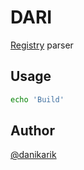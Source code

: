 # DARI

[Registry](http://www.ndda.kz/) parser

## Usage

```sh
echo 'Build'
```

## Author

[@danikarik](https://github.com/danikarik)
